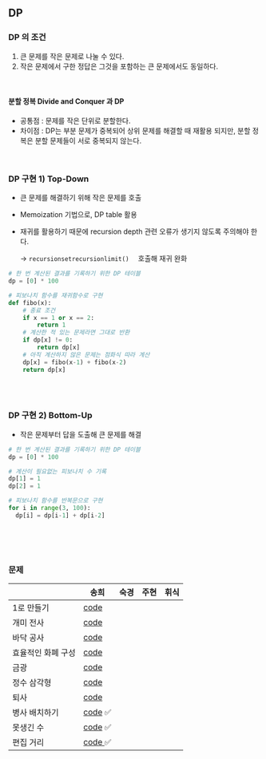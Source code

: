 ## DP

### DP 의 조건

1. 큰 문제를 작은 문제로 나눌 수 있다.
2. 작은 문제에서 구한 정답은 그것을 포함하는 큰 문제에서도 동일하다.

<br>

#### 분할 정복 Divide and Conquer 과 DP

- 공통점 : 문제를 작은 단위로 분할한다.
- 차이점 : DP는 부분 문제가 중복되어 상위 문제를 해결할 때 재활용 되지만, 분할 정복은 분할 문제들이 서로 중복되지 않는다.

<br>

### DP 구현 1) Top-Down

- 큰 문제를 해결하기 위해 작은 문제를 호출 

- Memoization 기법으로, DP table 활용

- 재귀를 활용하기 때문에 recursion depth 관련 오류가 생기지 않도록 주의해야 한다.<br>

  -> `recursionsetrecursionlimit()  `  호출해 재귀 완화

```python
# 한 번 계산된 결과를 기록하기 위한 DP 테이블
dp = [0] * 100

# 피보나치 함수를 재귀함수로 구현
def fibo(x):
	# 종료 조건
	if x == 1 or x == 2:
		return 1
	# 계산한 적 있는 문제라면 그대로 반환
	if dp[x] != 0:
		return dp[x]
	# 아직 계산하지 않은 문제는 점화식 따라 계산
	dp[x] = fibo(x-1) + fibo(x-2)
	return dp[x]
```

<br><br>

### DP 구현 2) Bottom-Up

- 작은 문제부터 답을 도출해 큰 문제를 해결

```python
# 한 번 계산된 결과를 기록하기 위한 DP 테이블
dp = [0] * 100

# 계산이 필요없는 피보나치 수 기록
dp[1] = 1
dp[2] = 1

# 피보나치 함수를 반복문으로 구현
for i in range(3, 100):
  dp[i] = dp[i-1] + dp[i-2]
```

<br><br><br>

### 문제

|                    | 송희                                                         | 숙경 | 주현 | 휘식 |
| ------------------ | ------------------------------------------------------------ | ---- | ---- | ---- |
| 1로 만들기         | [code](https://github.com/songhee-lee/2023-python-coding-test/blob/main/6.%20DP/songhee/01.%201%EB%A1%9C%20%EB%A7%8C%EB%93%A4%EA%B8%B0.py) |      |      |      |
| 개미 전사          | [code](https://github.com/songhee-lee/2023-python-coding-test/blob/main/6.%20DP/songhee/02.%20%EA%B0%9C%EB%AF%B8%20%EC%A0%84%EC%82%AC.py) |      |      |      |
| 바닥 공사          | [code](https://github.com/songhee-lee/2023-python-coding-test/blob/main/6.%20DP/songhee/03.%20%EB%B0%94%EB%8B%A5%20%EA%B3%B5%EC%82%AC.py) |      |      |      |
| 효율적인 화폐 구성 | [code](https://github.com/songhee-lee/2023-python-coding-test/blob/main/6.%20DP/songhee/04.%20%ED%9A%A8%EC%9C%A8%EC%A0%81%EC%9D%B8%20%ED%99%94%ED%8F%90%20%EA%B5%AC%EC%84%B1.py) |      |      |      |
| 금광               | [code](https://github.com/songhee-lee/2023-python-coding-test/blob/main/6.%20DP/songhee/05.%20%EA%B8%88%EA%B4%91.py) |      |      |      |
| 정수 삼각형        | [code](https://github.com/songhee-lee/2023-python-coding-test/blob/main/6.%20DP/songhee/06.%20%EC%A0%95%EC%88%98%20%EC%82%BC%EA%B0%81%ED%98%95.py) |      |      |      |
| 퇴사               | [code](https://github.com/songhee-lee/2023-python-coding-test/blob/main/6.%20DP/songhee/07.%20%ED%87%B4%EC%82%AC.py) |      |      |      |
| 병사 배치하기      | [code](https://github.com/songhee-lee/2023-python-coding-test/blob/main/6.%20DP/songhee/08.%20%EB%B3%91%EC%82%AC%20%EB%B0%B0%EC%B9%98%ED%95%98%EA%B8%B0.py) ✅ |      |      |      |
| 못생긴 수          | [code](https://github.com/songhee-lee/2023-python-coding-test/blob/main/6.%20DP/songhee/09.%20%EB%AA%BB%EC%83%9D%EA%B8%B4%20%EC%88%98.py) ✅ |      |      |      |
| 편집 거리          | [code ](https://github.com/songhee-lee/2023-python-coding-test/blob/main/6.%20DP/songhee/10.%20%ED%8E%B8%EC%A7%91%20%EA%B1%B0%EB%A6%AC.py) ✅ |      |      |      |

